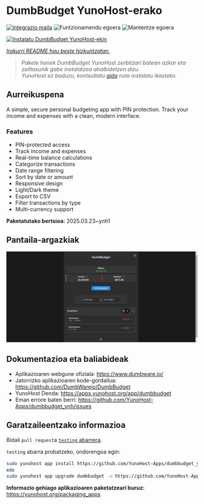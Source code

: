 <!--
Ohart ongi: README hau automatikoki sortu da <https://github.com/YunoHost/apps/tree/master/tools/readme_generator>ri esker
EZ editatu eskuz.
-->

# DumbBudget YunoHost-erako

[![Integrazio maila](https://apps.yunohost.org/badge/integration/dumbbudget)](https://ci-apps.yunohost.org/ci/apps/dumbbudget/)
![Funtzionamendu egoera](https://apps.yunohost.org/badge/state/dumbbudget)
![Mantentze egoera](https://apps.yunohost.org/badge/maintained/dumbbudget)

[![Instalatu DumbBudget YunoHost-ekin](https://install-app.yunohost.org/install-with-yunohost.svg)](https://install-app.yunohost.org/?app=dumbbudget)

*[Irakurri README hau beste hizkuntzatan.](./ALL_README.md)*

> *Pakete honek DumbBudget YunoHost zerbitzari batean azkar eta zailtasunik gabe instalatzea ahalbidetzen dizu.*  
> *YunoHost ez baduzu, kontsultatu [gida](https://yunohost.org/install) nola instalatu ikasteko.*

## Aurreikuspena

A simple, secure personal budgeting app with PIN protection. Track your income and expenses with a clean, modern interface.

### Features

- PIN-protected access
- Track income and expenses
- Real-time balance calculations
- Categorize transactions
- Date range filtering
- Sort by date or amount
- Responsive design
- Light/Dark theme
- Export to CSV
- Filter transactions by type
- Multi-currency support


**Paketatutako bertsioa:** 2025.03.23~ynh1

## Pantaila-argazkiak

![DumbBudget(r)en pantaila-argazkia](./doc/screenshots/screenshot.png)

## Dokumentazioa eta baliabideak

- Aplikazioaren webgune ofiziala: <https://www.dumbware.io/>
- Jatorrizko aplikazioaren kode-gordailua: <https://github.com/DumbWareio/DumbBudget>
- YunoHost Denda: <https://apps.yunohost.org/app/dumbbudget>
- Eman errore baten berri: <https://github.com/YunoHost-Apps/dumbbudget_ynh/issues>

## Garatzaileentzako informazioa

Bidali `pull request`a [`testing` abarrera](https://github.com/YunoHost-Apps/dumbbudget_ynh/tree/testing).

`testing` abarra probatzeko, ondorengoa egin:

```bash
sudo yunohost app install https://github.com/YunoHost-Apps/dumbbudget_ynh/tree/testing --debug
edo
sudo yunohost app upgrade dumbbudget -u https://github.com/YunoHost-Apps/dumbbudget_ynh/tree/testing --debug
```

**Informazio gehiago aplikazioaren paketatzeari buruz:** <https://yunohost.org/packaging_apps>
